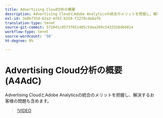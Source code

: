 ```yaml
---
title: Advertising Cloud分析の概要
description: Advertising CloudとAdobe Analyticsの統合のメリットを把握し、解決するお客様の問題も含めます。
exl-id: 3e8b735d-62a3-4f03-b259-f3278cde8afb
translation-type: tm+mt
source-git-commit: 572041c0573f651405c5daa269c5433326db0814
workflow-type: tm+mt
source-wordcount: '50'
ht-degree: 0%

---
```


# Advertising Cloud分析の概要(A4AdC)

Advertising CloudとAdobe Analyticsの統合のメリットを把握し、解決するお客様の問題も含めます。

>[!VIDEO](https://video.tv.adobe.com/v/33491)
